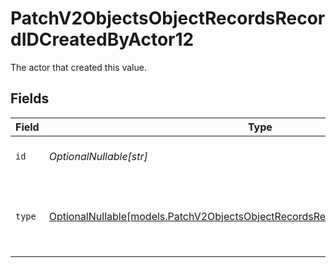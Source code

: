 # PatchV2ObjectsObjectRecordsRecordIDCreatedByActor12

The actor that created this value.


## Fields

| Field                                                                                                                                                    | Type                                                                                                                                                     | Required                                                                                                                                                 | Description                                                                                                                                              |
| -------------------------------------------------------------------------------------------------------------------------------------------------------- | -------------------------------------------------------------------------------------------------------------------------------------------------------- | -------------------------------------------------------------------------------------------------------------------------------------------------------- | -------------------------------------------------------------------------------------------------------------------------------------------------------- |
| `id`                                                                                                                                                     | *OptionalNullable[str]*                                                                                                                                  | :heavy_minus_sign:                                                                                                                                       | An ID to identify the actor.                                                                                                                             |
| `type`                                                                                                                                                   | [OptionalNullable[models.PatchV2ObjectsObjectRecordsRecordIDCreatedByActorType12]](../models/patchv2objectsobjectrecordsrecordidcreatedbyactortype12.md) | :heavy_minus_sign:                                                                                                                                       | The type of actor. [Read more information on actor types here](/docs/actors).                                                                            |